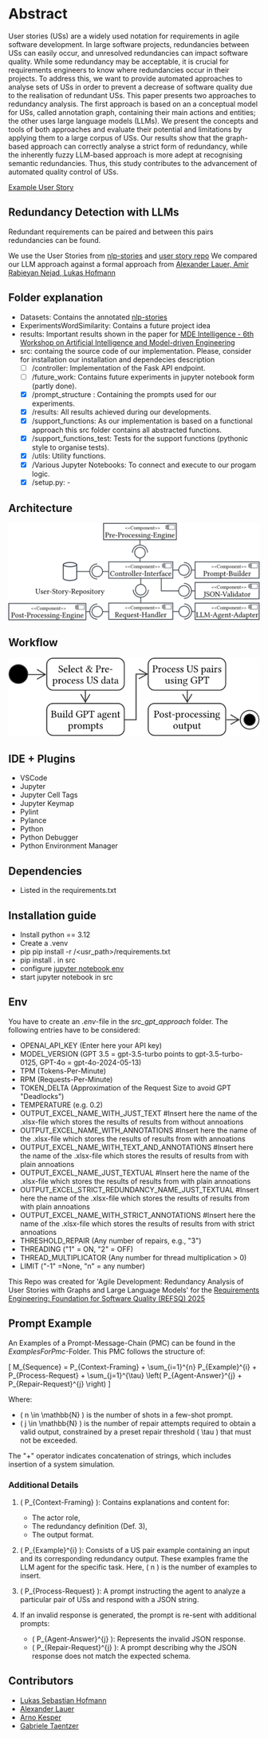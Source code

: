 # Abstract

User stories (USs) are a widely used notation for requirements in agile software development.
In large software projects, redundancies between USs can easily occur, and unresolved redundancies can impact software quality.
While some redundancy may be acceptable, it is crucial for requirements engineers to know where redundancies occur in their projects.
To address this, we want to provide automated approaches to analyse sets of USs in order to prevent a decrease of software quality due to the realisation of redundant USs.
This paper presents two approaches to redundancy analysis.
The first approach is based on an a conceptual model for USs, called annotation graph,  containing their main actions and entities; the other uses large language models (LLMs).
We present the concepts and tools of both approaches and evaluate their potential and limitations by applying them to a large corpus of USs.
Our results show that the graph-based approach can correctly analyse a strict form of redundancy, while the inherently fuzzy LLM-based approach is more adept at recognising semantic redundancies.
Thus, this study contributes to the advancement of automated quality control of USs.

[Example User Story](ExampleSentence.pdf)
  
## Redundancy Detection with LLMs

Redundant requirements can be paired and between this pairs redundancies can be found.

We use the User Stories from [nlp-stories](https://github.com/ace-design/nlp-stories/tree/main) and [user story repo](https://zenodo.org/records/8136975)
We compared our LLM approach against a formal approach from [Alexander Lauer, Amir Rabieyan Nejad, Lukas Hofmann](https://github.com/amirrabieyannejad/USs_Annotation.git)

## Folder explanation

- Datasets: Contains the annotated [nlp-stories](https://github.com/ace-design/nlp-stories/tree/main)
- ExperimentsWordSimilarity: Contains a future project idea
- results: Important results shown in the paper for [MDE Intelligence - 6th Workshop on Artificial Intelligence and Model-driven Engineering](https://mde-intelligence.github.io/)
- src: containg the source code of our implementation. Please, consider for installation our installation and dependecies description
  - [ ] /controller: Implementation of the Fask API endpoint.
  - [ ] /future_work: Contains future experiments in jupyter notebook form (partly done).
  - [X] /prompt_structure : Containing the prompts used for our experiments.  
  - [X] /results: All results achieved during our developments.
  - [X] /support_functions: As our implementation is based on a functional approach this src folder contains all abstracted functions.
  - [X] /support_functions_test: Tests for the support functions (pythonic style to organise tests).
  - [X] /utils: Utility functions.
  - [X] /Various Jupyter Notebooks: To connect and execute to our progam logic.
  - [X] /setup.py: -

## Architecture

<img src="ComponentDiagramLLM.svg" alt="Component-Diagramm">

## Workflow

<img src="WorkflowAgent.svg" alt="Ac">

## IDE + Plugins

- VSCode
- Jupyter
- Jupyter Cell Tags
- Jupyter Keymap
- Pylint
- Pylance
- Python
- Python Debugger
- Python Environment Manager

## Dependencies

- Listed in the requirements.txt

## Installation guide

- Install python == 3.12
- Create a .venv
- pip pip install -r /<usr_path>/requirements.txt
- pip install . in src
- configure [jupyter notebook env](https://jupyter-notebook.readthedocs.io/en/5.7.1/public_server.html)
- start jupyter notebook in src

## Env

You have to create an *.env*-file in the *src_gpt_approach* folder. The following entries have to be considered:

- OPENAI_API_KEY (Enter here your API key)
- MODEL_VERSION (GPT 3.5 = gpt-3.5-turbo points to gpt-3.5-turbo-0125, GPT-4o = gpt-4o-2024-05-13)
- TPM (Tokens-Per-Minute)
- RPM (Requests-Per-Minute)
- TOKEN_DELTA (Approximation of the Request Size to avoid GPT "Deadlocks")
- TEMPERATURE (e.g. 0.2)
- OUTPUT_EXCEL_NAME_WITH_JUST_TEXT #Insert here the name of the .xlsx-file which stores the results of results from without annoations
- OUTPUT_EXCEL_NAME_WITH_ANNOTATIONS #Insert here the name of the .xlsx-file which stores the results of results from with annoations
- OUTPUT_EXCEL_NAME_WITH_TEXT_AND_ANNOTATIONS #Insert here the name of the .xlsx-file which stores the results of results from with plain annoations
- OUTPUT_EXCEL_NAME_JUST_TEXTUAL #Insert here the name of the .xlsx-file which stores the results of results from with plain annoations
- OUTPUT_EXCEL_STRICT_REDUNDANCY_NAME_JUST_TEXTUAL #Insert here the name of the .xlsx-file which stores the results of results from with plain annoations
- OUTPUT_EXCEL_NAME_WITH_STRICT_ANNOTATIONS #Insert here the name of the .xlsx-file which stores the results of results from with strict annoations
- THRESHOLD_REPAIR (Any number of repairs, e.g., "3")
- THREADING ("1" = ON, "2" = OFF)
- THREAD_MULTIPLICATOR (Any number for thread multiplication > 0)
- LIMIT  ("-1" =None, "n" = any number)
  
This Repo was created for 'Agile Development: Redundancy Analysis of User Stories with Graphs and Large Language Models' for the [Requirements Engineering: Foundation for Software Quality (REFSQ) 2025](https://2025.refsq.org/)

## Prompt Example

An Examples of a Prompt-Message-Chain (PMC) can be found in the *ExamplesForPmc*-Folder.
This PMC follows the structure of:

\[
M_{Sequence} = P_{Context-Framing} + \sum_{i=1}^{n} P_{Example}^{i} + P_{Process-Request} + \sum_{j=1}^{\tau} \left( P_{Agent-Answer}^{j} + P_{Repair-Request}^{j} \right)
\]

Where:

- \( n \in \mathbb{N} \) is the number of shots in a few-shot prompt.
- \( j \in \mathbb{N} \) is the number of repair attempts required to obtain a valid output, constrained by a preset repair threshold \( \tau \) that must not be exceeded.

The "+" operator indicates concatenation of strings, which includes insertion of a system simulation.

### Additional Details

1. \( P_{Context-Framing} \): Contains explanations and content for:
   - The actor role,
   - The redundancy definition (Def. 3),
   - The output format.

2. \( P_{Example}^{i} \): Consists of a US pair example containing an input and its corresponding redundancy output. These examples frame the LLM agent for the specific task. Here, \( n \) is the number of examples to insert.

3. \( P_{Process-Request} \): A prompt instructing the agent to analyze a particular pair of USs and respond with a JSON string.

4. If an invalid response is generated, the prompt is re-sent with additional prompts:
   - \( P_{Agent-Answer}^{j} \): Represents the invalid JSON response.
   - \( P_{Repair-Request}^{j} \): A prompt describing why the JSON response does not match the expected schema.

## Contributors

- [Lukas Sebastian Hofmann](lukas.hofmann@uni-marburg.de)
- [Alexander Lauer](alexander.lauer@uni-marburg.de)
- [Arno Kesper](arno.kesper@uni-marburg.de)
- [Gabriele Taentzer](taentzer@mathematik.uni-marburg.de)
